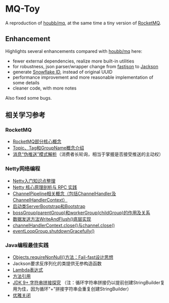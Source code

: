 # MQ-Toy

A reproduction of [houbb/mq](https://github.com/houbb/mq), at the same time a tiny version
of [RocketMQ](https://rocketmq.apache.org/).

## Enhancement

Highlights several enhancements compared with [houbb/mq](https://github.com/houbb/mq) here:

- fewer external dependencies, realize more built-in utilities
- for robustness, json parser/wrapper change from [fastjson](https://github.com/alibaba/fastjson)
  to [Jackson](https://github.com/FasterXML/jackson)
- generate [Snowflake ID](https://en.wikipedia.org/wiki/Snowflake_ID), instead of original UUID
- performance improvement and more reasonable implementation of some details
- cleaner code, with more notes

Also fixed some bugs.

## 相关学习参考

### RocketMQ

- [RocketMQ部分核心概念](https://www.cnblogs.com/qdhxhz/p/11094624.html)
- [Topic、Tag和GroupName概念介绍](https://blog.csdn.net/agonie201218/article/details/118561943)
- [消息“伪推送”模式解析](https://mp.weixin.qq.com/s/opqRf8UjI9rRW_4befWrbA)（消费者长轮询，相当于掌握是否接受推送的主动权）

### Netty网络编程

- [Netty入门知识点整理](https://zhuanlan.zhihu.com/p/94584675)
- [Netty 核心原理剖析与 RPC 实践](https://learn.lianglianglee.com/%E4%B8%93%E6%A0%8F/Netty%20%E6%A0%B8%E5%BF%83%E5%8E%9F%E7%90%86%E5%89%96%E6%9E%90%E4%B8%8E%20RPC%20%E5%AE%9E%E8%B7%B5-%E5%AE%8C/)
- [ChannelPipeline相关概念（包括ChannelHandler及ChannelHandlerContext）](https://www.cnblogs.com/qdhxhz/p/10234908.html)
- [启动类ServerBootstrap和Bootstrap](https://www.jianshu.com/p/c912dfe0dceb)
- [bossGroup(parentGroup)和workerGroup(childGroup)的作用及关系](https://blog.csdn.net/weixin_44976692/article/details/118414027)
- [数据发送方法WriteAndFlush()底层实现](https://www.cnblogs.com/ZhuChangwu/p/11228433.html)
- [channelHandlerContext.close()与channel.close()](https://emacsist.github.io/2018/04/27/%E7%BF%BB%E8%AF%91netty4%E4%B8%AD-ctx.close-%E4%B8%8E-ctx.channel.close-%E7%9A%84%E5%8C%BA%E5%88%AB/)
- [eventLoopGroup.shutdownGracefully()](https://blog.csdn.net/m0_45406092/article/details/104634198)

### Java编程最佳实践

- [Objects.requireNonNull()方法：Fail-fast设计思想](https://blog.csdn.net/qq_42671519/article/details/121530411)
- Jackson要求反序列化的类提供无参构造函数
- [Lambda表达式](https://objcoding.com/2019/03/04/lambda/)
- [方法引用](https://www.cnblogs.com/xiaoxi/p/7099667.html)
- [JDK 9+ 字符串拼接探究](https://github.com/yesh0/stringbuilder-test)
  （注：循环字符串拼接仍以提前创建StringBuilder复用为佳，因为循环"+"拼接字符串会重复创建StringBuilder）
- [优雅关闭](https://blog.csdn.net/m0_45406092/article/details/104578672)